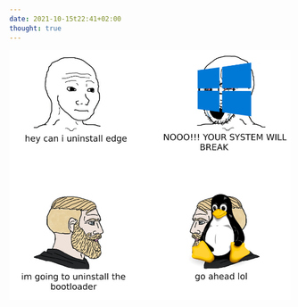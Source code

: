```yaml
---
date: 2021-10-15t22:41+02:00
thought: true
---
```


![mem about windows limition](f938c755fc3bd836.jpg)
